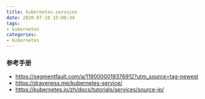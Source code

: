 ```yaml
---
title: kubernetes-services
date: 2020-07-10 15:00:34
tags:
- kubernetes
categories:
- kubernetes
---
```


### 参考手册
- https://segmentfault.com/a/1190000019376912?utm_source=tag-newest
- https://draveness.me/kubernetes-service/
- https://kubernetes.io/zh/docs/tutorials/services/source-ip/